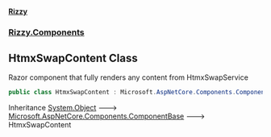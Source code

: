 #### [Rizzy](index.md 'index')
### [Rizzy.Components](Rizzy.Components.md 'Rizzy.Components')

## HtmxSwapContent Class

Razor component that fully renders any content from HtmxSwapService

```csharp
public class HtmxSwapContent : Microsoft.AspNetCore.Components.ComponentBase
```

Inheritance [System.Object](https://docs.microsoft.com/en-us/dotnet/api/System.Object 'System.Object') &#129106; [Microsoft.AspNetCore.Components.ComponentBase](https://docs.microsoft.com/en-us/dotnet/api/Microsoft.AspNetCore.Components.ComponentBase 'Microsoft.AspNetCore.Components.ComponentBase') &#129106; HtmxSwapContent